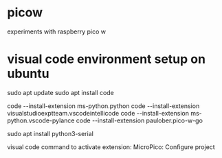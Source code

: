 # picow
experiments with raspberry pico w

# visual code environment setup on ubuntu
sudo apt update
sudo apt install code

code --install-extension ms-python.python
code --install-extension visualstudioexptteam.vscodeintellicode
code --install-extension ms-python.vscode-pylance
code --install-extension paulober.pico-w-go

sudo apt install python3-serial

visual code command to activate extension:
   MicroPico: Configure project